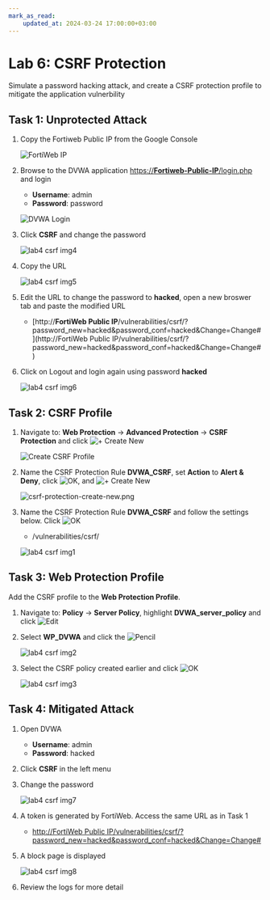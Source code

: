 ```yaml
---
mark_as_read:
    updated_at: 2024-03-24 17:00:00+03:00
---
```


# Lab 6: CSRF Protection

Simulate a password hacking attack, and create a CSRF protection profile to mitigate the application vulnerbility

## Task 1: Unprotected Attack

1. Copy the Fortiweb Public IP from the Google Console

    ![FortiWeb IP](fortiweb-public-ip.png)

1. Browse to the DVWA application [https://**Fortiweb-Public-IP**/login.php](https://Fortiweb-Public-IP/login.php) and login

    - **Username**: admin
    - **Password**: password

    ![DVWA Login](dvwa-login-screen.png)

1. Click **CSRF** and change the password

    ![lab4 csrf img4](lab4-csrf-img4.png)

1. Copy the URL

    ![lab4 csrf img5](lab4-csrf-img5.png)

1. Edit the URL to change the password to **hacked**, open a new broswer tab and paste the modified URL

    - [http://**FortiWeb Public IP**/vulnerabilities/csrf/?password_new=hacked&password_conf=hacked&Change=Change#](http://FortiWeb Public IP/vulnerabilities/csrf/?password_new=hacked&password_conf=hacked&Change=Change#)

1. Click on Logout and login again using password **hacked**

    ![lab4 csrf img6](lab4-csrf-img6.png)

## Task 2: CSRF Profile

1. Navigate to: **Web Protection** -> **Advanced Protection** -> **CSRF Protection** and click ![+ Create New](create-new.png)

    ![Create CSRF Profile](csrf-protection-create.png)

1. Name the CSRF Protection Rule **DVWA_CSRF**, set **Action** to **Alert & Deny**, click ![OK](ok.png), and ![+ Create New](create-new.png)

    ![csrf-protection-create-new.png](csrf-protection-create-new.png)

1. Name the CSRF Protection Rule **DVWA_CSRF** and follow the settings below. Click ![OK](ok.png)

    - /vulnerabilities/csrf/

    ![lab4 csrf img1](lab4-csrf-img1.png)

## Task 3: Web Protection Profile

Add the CSRF profile to the **Web Protection Profile**.

1. Navigate to: **Policy** -> **Server Policy**, highlight **DVWA_server_policy** and click ![Edit](edit.png)

1. Select **WP_DVWA** and click the ![Pencil](pencil.png)

    ![lab4 csrf img2](lab4-csrf-img2.png)

1. Select the CSRF policy created earlier and click ![OK](ok.png)

    ![lab4 csrf img3](lab4-csrf-img3.png)

## Task 4: Mitigated Attack

1. Open DVWA

    - **Username**: admin
    - **Password**: hacked

1. Click **CSRF** in the left menu

1. Change the password

    ![lab4 csrf img7](lab4-csrf-img7.png)

1. A token is generated by FortiWeb. Access the same URL as in Task 1

    - [http://FortiWeb Public IP/vulnerabilities/csrf/?password_new=hacked&password_conf=hacked&Change=Change#](IP/vulnerabilities/csrf/?password_new=hacked&password_conf=hacked&Change=Change#)

1. A block page is displayed

    ![lab4 csrf img8](lab4-csrf-img8.png)

1. Review the logs for more detail
